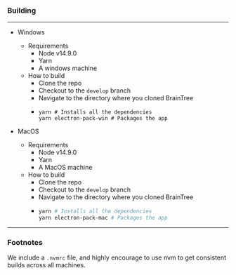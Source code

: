 ### Building

---

- Windows

  - Requirements
    - Node v14.9.0
    - Yarn
    - A windows machine
  - How to build
    - Clone the repo
    - Checkout to the `develop` branch
    - Navigate to the directory where you cloned BrainTree
    - ```batch
      yarn # Installs all the dependencies
      yarn electron-pack-win # Packages the app
      ```

- MacOS
  - Requirements
    - Node v14.9.0
    - Yarn
    - A MacOS machine
  - How to build
    - Clone the repo
    - Checkout to the `develop` branch
    - Navigate to the directory where you cloned BrainTree
    - ```bash
      yarn # Installs all the dependencies
      yarn electron-pack-mac # Packages the app
      ```

---

### Footnotes

We include a `.nvmrc` file, and highly encourage to use nvm to get consistent builds across all machines.
